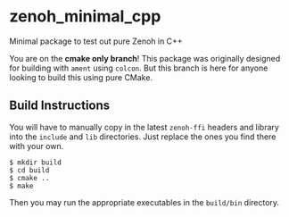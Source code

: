 # zenoh_minimal_cpp
Minimal package to test out pure Zenoh in C++

You are on the **cmake only branch**! This package was originally designed for building with `ament` using `colcon`. But this branch is here for anyone looking to build this using pure CMake.

## Build Instructions

You will have to manually copy in the latest `zenoh-ffi` headers and library into the `include` and `lib` directories. Just replace the ones you find there with your own.

```shell
$ mkdir build
$ cd build
$ cmake ..
$ make
```

Then you may run the appropriate executables in the `build/bin` directory.